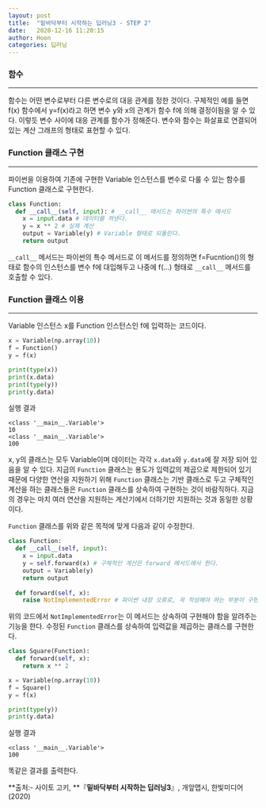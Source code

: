 ```yaml
---
layout: post
title:  "밑바닥부터 시작하는 딥러닝3 - STEP 2"
date:   2020-12-16 11:20:15
author: Hoon
categories: 딥러닝
---
```


### 함수

------

함수는 어떤 변수로부터 다른 변수로의 대응 관계를 정한 것이다.  구체적인 예를 들면 f(x) 함수에서 y=f(x)라고 하면 변수 y와 x의 관계가 함수 f에 의해 결정이됨을 알 수 있다. 이렇듯 변수 사이에 대응 관계를 함수가 정해준다. 변수와 함수는 화살표로 연결되어 있는 계산 그래프의 형태로 표현할 수 있다.



### Function 클래스 구현

-----

파이썬을 이용하여 기존에 구현한 Variable 인스턴스를 변수로 다룰 수 있는 함수를 Function 클래스로 구현한다. 

```python
class Function:
  def __call__(self, input): # __call__ 매서드는 파이썬의 특수 매서드
    x = input.data # 데이터를 꺼낸다.
    y = x ** 2 # 실제 계산
    output = Variable(y) # Variable 형태로 되돌린다.
    return output
```

`__call__` 메서드는 파이썬의 특수 메서드로 이 메서드를 정의하면 f=Fucntion()의 형태로 함수의 인스턴스를 변수 f에 대입해두고 나중에 f(...) 형태로 `__call__` 메서드를 호출할 수 있다.



### Function 클래스 이용

------

Variable 인스턴스 x를 Function 인스턴스인 f에 입력하는 코드이다.

```python
x = Variable(np.array(10))
f = Function()
y = f(x)

print(type(x))
print(x.data)
print(type(y))
print(y.data)
```

실행 결과

```
<class '__main__.Variable'>
10
<class '__main__.Variable'>
100
```

x, y의 클래스는 모두 Variable이며 데이터는 각각 `x.data`와 `y.data`에 잘 저장 되어 있음을 알 수 있다. 지금의 `Function` 클래스는 용도가 입력값의 제곱으로 제한되어 있기 때문에 다양한 연산을 지원하기 위해 `Function` 클래스는 기반 클래스로 두고 구체적인 계산을 하는 클래스들은 `Function` 클래스를 상속하여 구현하는 것이 바람직하다. 지금의 경우는 마치 여러 연산을 지원하는 계산기에서 더하기만 지원하는 것과 동일한 상황이다. 

`Function` 클래스를 위와 같은 목적에 맞게 다음과 같이 수정한다.

```python
class Function:
  def __call__(self, input):
    x = input.data
    y = self.forward(x) # 구체적인 계산은 forward 메서드에서 한다.
    output = Variable(y)
    return output
  
  def forward(self, x):
    raise NotImplementedError # 파이썬 내장 오류로, 꼭 작성해야 하는 부분이 구현되지 않았을 경우 일부러 오류를 일으키기 위해 사용한다.
```

위의 코드에서 `NotImplementedError`는 이 메서드는 상속하여 구현해야 함을 알려주는 기능을 한다. 수정된 `Function` 클래스를 상속하여 입력값을 제곱하는 클래스를 구현한다.

```python
class Square(Function):
  def forward(self, x):
    return x ** 2
```

```python
x = Variable(np.array(10))
f = Square()
y = f(x)

print(type(y))
print(y.data)
```

실행 결과

```
<class '__main__.Variable'>
100
```

똑같은 결과를 출력한다.



**출처:\- 사이토 고키, **『**밑바닥부터 시작하는 딥러닝3**』, 개앞맵시, 한빛미디어(2020)